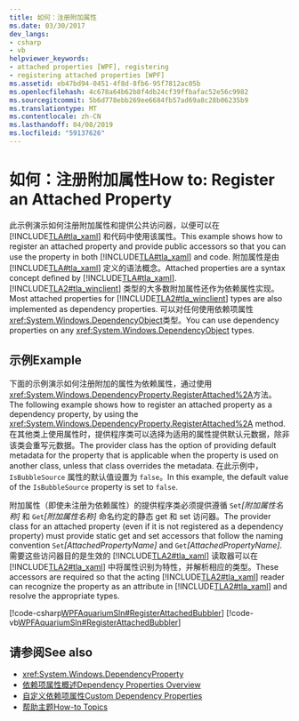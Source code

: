 ```yaml
---
title: 如何：注册附加属性
ms.date: 03/30/2017
dev_langs:
- csharp
- vb
helpviewer_keywords:
- attached properties [WPF], registering
- registering attached properties [WPF]
ms.assetid: eb47bd94-0451-4f8d-8fb6-95f7812ac05b
ms.openlocfilehash: 4c678a64b62b8f4db24cf39ffbafac52e56c9982
ms.sourcegitcommit: 5b6d778ebb269ee6684fb57ad69a8c28b06235b9
ms.translationtype: MT
ms.contentlocale: zh-CN
ms.lasthandoff: 04/08/2019
ms.locfileid: "59137626"
---
```

# <a name="how-to-register-an-attached-property"></a><span data-ttu-id="fa903-102">如何：注册附加属性</span><span class="sxs-lookup"><span data-stu-id="fa903-102">How to: Register an Attached Property</span></span>
<span data-ttu-id="fa903-103">此示例演示如何注册附加属性和提供公共访问器，以便可以在 [!INCLUDE[TLA#tla_xaml](../../../../includes/tlasharptla-xaml-md.md)] 和代码中使用该属性。</span><span class="sxs-lookup"><span data-stu-id="fa903-103">This example shows how to register an attached property and provide public accessors so that you can use the property in both [!INCLUDE[TLA#tla_xaml](../../../../includes/tlasharptla-xaml-md.md)] and code.</span></span> <span data-ttu-id="fa903-104">附加属性是由 [!INCLUDE[TLA#tla_xaml](../../../../includes/tlasharptla-xaml-md.md)] 定义的语法概念。</span><span class="sxs-lookup"><span data-stu-id="fa903-104">Attached properties are a syntax concept defined by [!INCLUDE[TLA#tla_xaml](../../../../includes/tlasharptla-xaml-md.md)].</span></span> <span data-ttu-id="fa903-105">[!INCLUDE[TLA2#tla_winclient](../../../../includes/tla2sharptla-winclient-md.md)] 类型的大多数附加属性还作为依赖属性实现。</span><span class="sxs-lookup"><span data-stu-id="fa903-105">Most attached properties for [!INCLUDE[TLA2#tla_winclient](../../../../includes/tla2sharptla-winclient-md.md)] types are also implemented as dependency properties.</span></span> <span data-ttu-id="fa903-106">可以对任何使用依赖项属性<xref:System.Windows.DependencyObject>类型。</span><span class="sxs-lookup"><span data-stu-id="fa903-106">You can use dependency properties on any <xref:System.Windows.DependencyObject> types.</span></span>  
  
## <a name="example"></a><span data-ttu-id="fa903-107">示例</span><span class="sxs-lookup"><span data-stu-id="fa903-107">Example</span></span>  
 <span data-ttu-id="fa903-108">下面的示例演示如何注册附加的属性为依赖属性，通过使用<xref:System.Windows.DependencyProperty.RegisterAttached%2A>方法。</span><span class="sxs-lookup"><span data-stu-id="fa903-108">The following example shows how to register an attached property as a dependency property, by using the <xref:System.Windows.DependencyProperty.RegisterAttached%2A> method.</span></span> <span data-ttu-id="fa903-109">在其他类上使用属性时，提供程序类可以选择为适用的属性提供默认元数据，除非该类会重写元数据。</span><span class="sxs-lookup"><span data-stu-id="fa903-109">The provider class has the option of providing default metadata for the property that is applicable when the property is used on another class, unless that class overrides the metadata.</span></span> <span data-ttu-id="fa903-110">在此示例中，`IsBubbleSource` 属性的默认值设置为 `false`。</span><span class="sxs-lookup"><span data-stu-id="fa903-110">In this example, the default value of the `IsBubbleSource` property is set to `false`.</span></span>  
  
 <span data-ttu-id="fa903-111">附加属性（即使未注册为依赖属性）的提供程序类必须提供遵循 `Set`*[附加属性名称]* 和 `Get`*[附加属性名称]* 命名约定的静态 get 和 set 访问器。</span><span class="sxs-lookup"><span data-stu-id="fa903-111">The provider class for an attached property (even if it is not registered as a dependency property) must provide static get and set accessors that follow the naming convention `Set`*[AttachedPropertyName]* and `Get`*[AttachedPropertyName]*.</span></span> <span data-ttu-id="fa903-112">需要这些访问器目的是生效的 [!INCLUDE[TLA2#tla_xaml](../../../../includes/tla2sharptla-xaml-md.md)] 读取器可以在 [!INCLUDE[TLA2#tla_xaml](../../../../includes/tla2sharptla-xaml-md.md)] 中将属性识别为特性，并解析相应的类型。</span><span class="sxs-lookup"><span data-stu-id="fa903-112">These accessors are required so that the acting [!INCLUDE[TLA2#tla_xaml](../../../../includes/tla2sharptla-xaml-md.md)] reader can recognize the property as an attribute in [!INCLUDE[TLA2#tla_xaml](../../../../includes/tla2sharptla-xaml-md.md)] and resolve the appropriate types.</span></span>  
  
 [!code-csharp[WPFAquariumSln#RegisterAttachedBubbler](~/samples/snippets/csharp/VS_Snippets_Wpf/WPFAquariumSln/CSharp/WPFAquariumObjects/Class1.cs#registerattachedbubbler)]
 [!code-vb[WPFAquariumSln#RegisterAttachedBubbler](~/samples/snippets/visualbasic/VS_Snippets_Wpf/WPFAquariumSln/visualbasic/wpfaquariumobjects/class1.vb#registerattachedbubbler)]  
  
## <a name="see-also"></a><span data-ttu-id="fa903-113">请参阅</span><span class="sxs-lookup"><span data-stu-id="fa903-113">See also</span></span>

- <xref:System.Windows.DependencyProperty>
- [<span data-ttu-id="fa903-114">依赖项属性概述</span><span class="sxs-lookup"><span data-stu-id="fa903-114">Dependency Properties Overview</span></span>](dependency-properties-overview.md)
- [<span data-ttu-id="fa903-115">自定义依赖项属性</span><span class="sxs-lookup"><span data-stu-id="fa903-115">Custom Dependency Properties</span></span>](custom-dependency-properties.md)
- [<span data-ttu-id="fa903-116">帮助主题</span><span class="sxs-lookup"><span data-stu-id="fa903-116">How-to Topics</span></span>](properties-how-to-topics.md)
